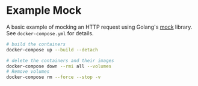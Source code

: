 # Example Mock

A basic example of mocking an HTTP request using Golang's [mock](https://github.com/golang/mock) library. See `docker-compose.yml` for details.

```sh
# build the containers
docker-compose up --build --detach

# delete the containers and their images
docker-compose down --rmi all --volumes
# Remove volumes
docker-compose rm --force --stop -v

```
